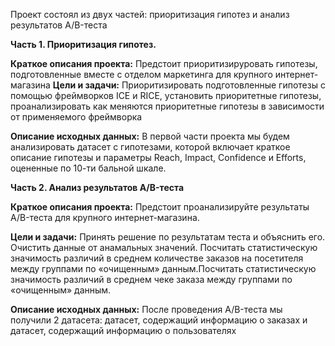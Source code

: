 Проект состоял из двух частей: приоритизация гипотез и анализ результатов A/B-теста

**Часть 1. Приоритизация гипотез.**

**Краткое описания проекта:**
Предстоит приоритизируровать гипотезы, подготовленные вместе с отделом маркетинга для крупного интернет-магазина
**Цели и задачи:** Приоритизировать подготовленные гипотезы с помощью фреймворков ICE и RICE, установить приоритетные гипотезы, проанализировать как меняются приоритетные гипотезы в зависимости от применяемого фреймворка

**Описание исходных данных:**
В первой части проекта мы будем анализировать датасет с гипотезами, которой включает краткое описание гипотезы и параметры Reach, Impact, Confidence и Efforts, оцененные по 10-ти бальной шкале.

**Часть 2. Анализ результатов A/B-теста**

**Краткое описания проекта:**
Предстоит проанализируйте результаты A/B-теста для крупного интернет-магазина.

**Цели и задачи:** Принять решение по результатам теста и объяснить его. Очистить данные от анамальных значений. Посчитать статистическую значимость различий в среднем количестве заказов на посетителя между группами по «очищенным» данным.Посчитать статистическую значимость различий в среднем чеке заказа между группами по «очищенным» данным.

**Описание исходных данных:**
После проведения A/B-теста мы получили 2 датасета: датасет, содержащий информацию о заказах и датасет, содержащий информацию о пользователях

